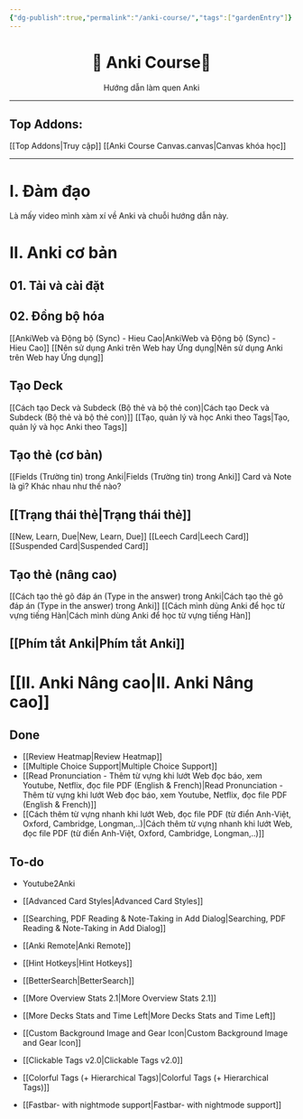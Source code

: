 ```yaml
---
{"dg-publish":true,"permalink":"/anki-course/","tags":["gardenEntry"]}
---
```


# <center>🌟 Anki Course🌟</center>
<center>Hướng dẫn làm quen Anki</center>

___

## Top Addons:
[[Top Addons\|Truy cập]]
[[Anki Course Canvas.canvas|Canvas khóa học]]
___



# I. Đàm đạo
Là mấy video mình xàm xí về Anki và chuỗi hướng dẫn này.

# II. Anki cơ bản

## 01. Tải và cài đặt

## 02. Đồng bộ hóa
[[AnkiWeb và Động bộ (Sync) - Hieu Cao\|AnkiWeb và Động bộ (Sync) - Hieu Cao]]
[[Nên sử dụng Anki trên Web hay Ứng dụng\|Nên sử dụng Anki trên Web hay Ứng dụng]]

## Tạo Deck

[[Cách tạo Deck và Subdeck (Bộ thẻ và bộ thẻ con)\|Cách tạo Deck và Subdeck (Bộ thẻ và bộ thẻ con)]]
[[Tạo, quản lý và học Anki theo Tags\|Tạo, quản lý và học Anki theo Tags]]

## Tạo thẻ (cơ bản)

[[Fields (Trường tin) trong Anki\|Fields (Trường tin) trong Anki]]
Card và Note là gì? Khác nhau như thế nào?


## [[Trạng thái thẻ\|Trạng thái thẻ]]

[[New, Learn, Due\|New, Learn, Due]]
[[Leech Card\|Leech Card]]
[[Suspended Card\|Suspended Card]]

## Tạo thẻ (nâng cao)

[[Cách tạo thẻ gõ đáp án (Type in the answer) trong Anki\|Cách tạo thẻ gõ đáp án (Type in the answer) trong Anki]]
[[Cách mình dùng Anki để học từ vựng tiếng Hàn\|Cách mình dùng Anki để học từ vựng tiếng Hàn]]


## [[Phím tắt Anki\|Phím tắt Anki]]

# [[II. Anki Nâng cao\|II. Anki Nâng cao]]

## Done
- [[Review Heatmap\|Review Heatmap]]
- [[Multiple Choice Support\|Multiple Choice Support]]
- [[Read Pronunciation - Thêm từ vựng khi lướt Web đọc báo, xem Youtube, Netflix, đọc file PDF (English & French)\|Read Pronunciation - Thêm từ vựng khi lướt Web đọc báo, xem Youtube, Netflix, đọc file PDF (English & French)]] 
- [[Cách thêm từ vựng nhanh khi lướt Web, đọc file PDF (từ điển Anh-Việt, Oxford, Cambridge, Longman,..)\|Cách thêm từ vựng nhanh khi lướt Web, đọc file PDF (từ điển Anh-Việt, Oxford, Cambridge, Longman,..)]]


## To-do
- Youtube2Anki

- [[Advanced Card Styles\|Advanced Card Styles]]
- [[Searching, PDF Reading & Note-Taking in Add Dialog\|Searching, PDF Reading & Note-Taking in Add Dialog]]
- [[Anki Remote\|Anki Remote]]
- [[Hint Hotkeys\|Hint Hotkeys]]
- [[BetterSearch\|BetterSearch]]
- [[More Overview Stats 2.1\|More Overview Stats 2.1]]
- [[More Decks Stats and Time Left\|More Decks Stats and Time Left]]
- [[Custom Background Image and Gear Icon\|Custom Background Image and Gear Icon]]
- [[Clickable Tags v2.0\|Clickable Tags v2.0]]
- [[Colorful Tags (+ Hierarchical Tags)\|Colorful Tags (+ Hierarchical Tags)]]
- [[Fastbar- with nightmode support\|Fastbar- with nightmode support]]
